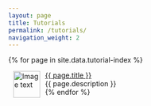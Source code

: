 ```yaml
---
layout: page
title: Tutorials
permalink: /tutorials/
navigation_weight: 2
---
```


{% for page in site.data.tutorial-index %}
  <div class="boxed_page">
    <div>
      <img src="{{ page.image }}" alt="Image text" style="margin: 0px 10px" width="54" height="54" align="left"/>
    </div>  
    <div>
      <a href="{{ page.url }}">{{ page.title }}</a><br>
      {{ page.description }}
      <br>
    </div>  
  </div>   
{% endfor %}
<br><br>
